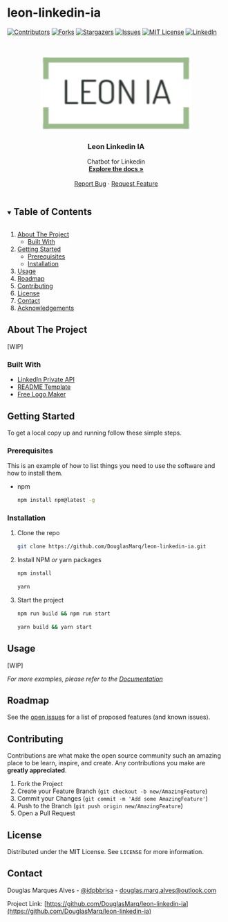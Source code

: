 # leon-linkedin-ia

<!--
*** Thanks for checking out the Best-README-Template. If you have a suggestion
*** that would make this better, please fork the repo and create a pull request
*** or simply open an issue with the tag "enhancement".
*** Thanks again! Now go create something AMAZING! :D
***
***
***
*** To avoid retyping too much info. Do a search and replace for the following:
*** github_username, repo_name, twitter_handle, email, project_title, project_description
-->



<!-- PROJECT SHIELDS -->
<!--
*** I'm using markdown "reference style" links for readability.
*** Reference links are enclosed in brackets [ ] instead of parentheses ( ).
*** See the bottom of this document for the declaration of the reference variables
*** for contributors-url, forks-url, etc. This is an optional, concise syntax you may use.
*** https://www.markdownguide.org/basic-syntax/#reference-style-links
-->
[![Contributors][contributors-shield]][contributors-url]
[![Forks][forks-shield]][forks-url]
[![Stargazers][stars-shield]][stars-url]
[![Issues][issues-shield]][issues-url]
[![MIT License][license-shield]][license-url]
[![LinkedIn][linkedin-shield]][linkedin-url]



<!-- PROJECT LOGO -->
<br />
<p align="center">
  <a href="https://github.com/DouglasMarq/leon-linkedin-ia">
    <img src="images/logo.jpg" alt="Logo" width="350" height="175">
  </a>

  <h3 align="center">Leon Linkedin IA</h3>

  <p align="center">
    Chatbot for Linkedin
    <br />
    <a href="https://github.com/DouglasMarq/leon-linkedin-ia/docs"><strong>Explore the docs »</strong></a>
    <br />
    <br />
    <a href="https://github.com/DouglasMarq/leon-linkedin-ia/issues">Report Bug</a>
    ·
    <a href="https://github.com/DouglasMarq/leon-linkedin-ia/issues">Request Feature</a>
  </p>
</p>



<!-- TABLE OF CONTENTS -->
<details open="open">
  <summary><h2 style="display: inline-block">Table of Contents</h2></summary>
  <ol>
    <li>
      <a href="#about-the-project">About The Project</a>
      <ul>
        <li><a href="#built-with">Built With</a></li>
      </ul>
    </li>
    <li>
      <a href="#getting-started">Getting Started</a>
      <ul>
        <li><a href="#prerequisites">Prerequisites</a></li>
        <li><a href="#installation">Installation</a></li>
      </ul>
    </li>
    <li><a href="#usage">Usage</a></li>
    <li><a href="#roadmap">Roadmap</a></li>
    <li><a href="#contributing">Contributing</a></li>
    <li><a href="#license">License</a></li>
    <li><a href="#contact">Contact</a></li>
    <li><a href="#acknowledgements">Acknowledgements</a></li>
  </ol>
</details>



<!-- ABOUT THE PROJECT -->
## About The Project

[WIP]


### Built With

* [LinkedIn Private API](https://github.com/eilonmore/linkedin-private-api)
* [README Template](https://github.com/othneildrew/Best-README-Template)
* [Free Logo Maker](https://freelogo.me)



<!-- GETTING STARTED -->
## Getting Started

To get a local copy up and running follow these simple steps.

### Prerequisites

This is an example of how to list things you need to use the software and how to install them.
* npm
  ```sh
  npm install npm@latest -g
  ```

### Installation

1. Clone the repo
   ```sh
   git clone https://github.com/DouglasMarq/leon-linkedin-ia.git
   ```
2. Install NPM *or* yarn packages
   ```sh
   npm install
   ```

   ```sh
   yarn
   ```

3. Start the project
    ```sh
    npm run build && npm run start
    ```

    ```sh
    yarn build && yarn start
    ```



<!-- USAGE EXAMPLES -->
## Usage

[WIP]

_For more examples, please refer to the [Documentation](https://github.com/DouglasMarq/leon-linkedin-ia/docs)_

<!-- ROADMAP -->
## Roadmap

See the [open issues](https://github.com/DouglasMarq/leon-linkedin-ia/issues) for a list of proposed features (and known issues).

<!-- CONTRIBUTING -->
## Contributing

Contributions are what make the open source community such an amazing place to be learn, inspire, and create. Any contributions you make are **greatly appreciated**.

1. Fork the Project
2. Create your Feature Branch (`git checkout -b new/AmazingFeature`)
3. Commit your Changes (`git commit -m 'Add some AmazingFeature'`)
4. Push to the Branch (`git push origin new/AmazingFeature`)
5. Open a Pull Request



<!-- LICENSE -->
## License

Distributed under the MIT License. See `LICENSE` for more information.



<!-- CONTACT -->
## Contact

Douglas Marques Alves - [@idpbbrisa](https://twitter.com/idpbbrisa) - douglas.marq.alves@outlook.com

Project Link: [https://github.com/DouglasMarq/leon-linkedin-ia](https://github.com/DouglasMarq/leon-linkedin-ia)



<!-- MARKDOWN LINKS & IMAGES -->
<!-- https://www.markdownguide.org/basic-syntax/#reference-style-links -->
[contributors-shield]: https://img.shields.io/github/contributors/DouglasMarq/leon-linkedin-ia.svg?style=for-the-badge
[contributors-url]: https://github.com/DouglasMarq/leon-linkedin-ia/graphs/contributors
[forks-shield]: https://img.shields.io/github/forks/DouglasMarq/leon-linkedin-ia.svg?style=for-the-badge
[forks-url]: https://github.com/DouglasMarq/leon-linkedin-ia/network/members
[stars-shield]: https://img.shields.io/github/stars/DouglasMarq/leon-linkedin-ia.svg?style=for-the-badge
[stars-url]: https://github.com/DouglasMarq/leon-linkedin-ia/stargazers
[issues-shield]: https://img.shields.io/github/issues/DouglasMarq/leon-linkedin-ia.svg?style=for-the-badge
[issues-url]: https://github.com/DouglasMarq/leon-linkedin-ia/issues
[license-shield]: https://img.shields.io/github/license/DouglasMarq/leon-linkedin-ia.svg?style=for-the-badge
[license-url]: https://github.com/DouglasMarq/leon-linkedin-ia/blob/master/LICENSE.txt
[linkedin-shield]: https://img.shields.io/badge/-LinkedIn-black.svg?style=for-the-badge&logo=linkedin&colorB=555
[linkedin-url]: https://www.linkedin.com/in/douglas-marques-alves/

